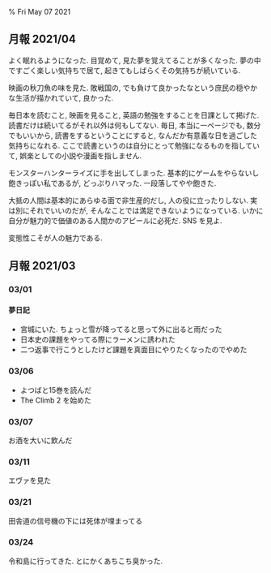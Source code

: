% Fri May 07 2021

## 月報 2021/04

よく眠れるようになった.
目覚めて, 見た夢を覚えてることが多くなった.
夢の中ですごく楽しい気持ちで居て, 起きてもしばらくその気持ちが続いている.

映画の秋刀魚の味を見た.
敗戦国の, でも負けて良かったなという庶民の穏やかな生活が描かれていて, 良かった.

毎日本を読むこと, 映画を見ること, 英語の勉強をすることを日課として掲げた.
読書だけは続いてるがそれ以外は何もしてない.
毎日, 本当に一ページでも, 数分でもいいから, 読書をするということにすると, なんだか有意義な日を過ごした気持ちになれる.
ここで読書というのは自分にとって勉強になるものを指していて, 娯楽としての小説や漫画を指しません.

モンスターハンターライズに手を出してしまった.
基本的にゲームをやらないし飽きっぽい私であるが, どっぷりハマった.
一段落してやや飽きた.

大抵の人間は基本的にあらゆる面で非生産的だし, 人の役に立ったりしない.
実は別にそれでいいのだが, そんなことでは満足できないようになっている.
いかに自分が魅力的で価値のある人間かのアピールに必死だ.
SNS を見よ.

変態性こそが人の魅力である.

## 月報 2021/03

### 03/01

#### 夢日記

- 宮城にいた. ちょっと雪が降ってると思って外に出ると雨だった
- 日本史の課題をやってる際にラーメンに誘われた
- 二つ返事で行こうとしたけど課題を真面目にやりたくなったのでやめた

### 03/06

- よつばと15巻を読んだ
- The Climb 2 を始めた

### 03/07

お酒を大いに飲んだ

### 03/11

エヴァを見た

### 03/21

田舎道の信号機の下には死体が埋まってる

### 03/24

令和島に行ってきた.
とにかくあちこち臭かった.

